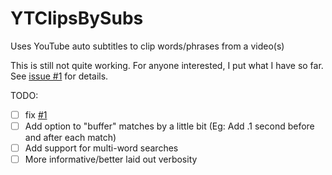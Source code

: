 # YTClipsBySubs
Uses YouTube auto subtitles to clip words/phrases from a video(s)

This is still not quite working. For anyone interested, I put what I have so far. See [issue #1](https://github.com/cjcarrick/YTClipsBySubs/issues/1#issue-939416802) for details.

TODO:

- [ ] fix [#1](https://github.com/cjcarrick/YTClipsBySubs/issues/1#issue-939416802)
- [ ] Add option to "buffer" matches by a little bit (Eg: Add .1 second before and after each match)
- [ ] Add support for multi-word searches
- [ ] More informative/better laid out verbosity
